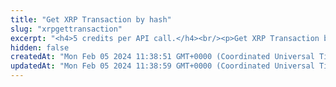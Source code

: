 ```yaml
---
title: "Get XRP Transaction by hash"
slug: "xrpgettransaction"
excerpt: "<h4>5 credits per API call.</h4><br/><p>Get XRP Transaction by transaction hash.</p>"
hidden: false
createdAt: "Mon Feb 05 2024 11:38:51 GMT+0000 (Coordinated Universal Time)"
updatedAt: "Mon Feb 05 2024 11:38:59 GMT+0000 (Coordinated Universal Time)"
---
```

